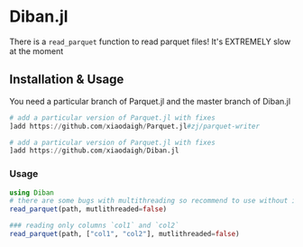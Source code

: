 # Diban.jl

There is a `read_parquet` function to read parquet files! It's EXTREMELY slow at the moment

## Installation & Usage

You need a particular branch of Parquet.jl and the master branch of Diban.jl

```julia
# add a particular version of Parquet.jl with fixes
]add https://github.com/xiaodaigh/Parquet.jl#zj/parquet-writer

# add a particular version of Parquet.jl with fixes
]add https://github.com/xiaodaigh/Diban.jl
```

### Usage
```julia
using Diban
# there are some bugs with multithreading so recommend to use without it for now
read_parquet(path, mutlithreaded=false)

### reading only columns `col1` and `col2`
read_parquet(path, ["col1", "col2"], mutlithreaded=false)
```
